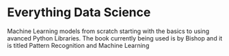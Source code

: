 # Everything Data Science

Machine Learning models from scratch starting with the basics to using avanced Python Libraries. The book currently being used is by Bishop and it is titled Pattern Recognition and Machine Learning
